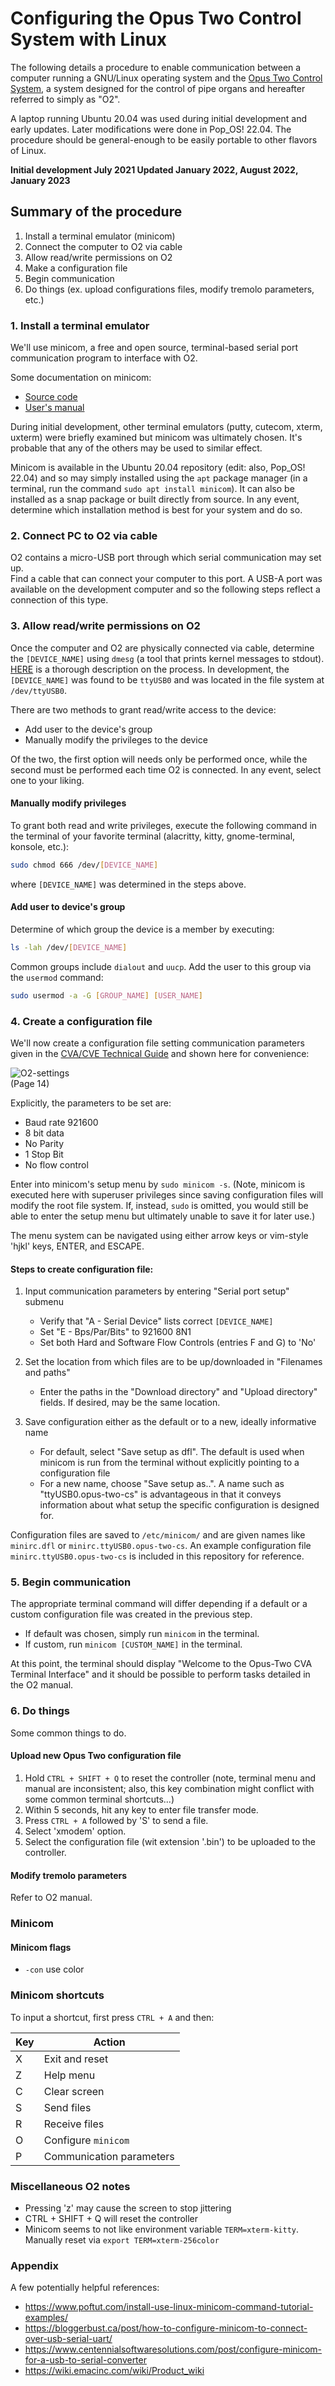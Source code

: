    

# Configuring the Opus Two Control System with Linux

The following details a procedure to enable communication between a computer running a GNU/Linux operating system and the [Opus Two Control System](https://www.opustwoics.com/), a system designed for the control of pipe organs and hereafter referred to simply as "O2".

A laptop running Ubuntu 20.04 was used during initial development and early updates.  Later modifications were done in Pop_OS! 22.04.
The procedure should be general-enough to be easily portable to other flavors of Linux.


**Initial development July 2021
Updated January 2022, August 2022, January 2023**





## Summary of the procedure  
1. Install a terminal emulator (minicom) 
2. Connect the computer to O2 via cable  
3. Allow read/write permissions on O2 
4. Make a configuration file
5. Begin communication  
6. Do things (ex. upload configurations files, modify tremolo parameters, etc.)  




### 1.  Install a terminal emulator


We'll use minicom, a free and open source, terminal-based serial port communication program to interface with O2.  


Some documentation on minicom:
* [Source code](https://salsa.debian.org/minicom-team/minicom)  
* [User's manual](https://www.man7.org/linux/man-pages/man1/minicom.1.html)

During initial development, other terminal emulators (putty, cutecom, xterm, uxterm) were briefly examined but minicom was ultimately chosen.
It's probable that any of the others may be used to similar effect.

 
Minicom is available in the Ubuntu 20.04 repository (edit: also, Pop_OS! 22.04) and so may simply installed using the `apt` package manager (in a terminal, run the command `sudo apt install minicom`).
It can also be installed as a snap package or built directly from source.
In any event, determine which installation method is best for your system and do so.







### 2.  Connect PC to O2 via cable


O2 contains a micro-USB port through which serial communication may set up.  
Find a cable that can connect your computer to this port.
A USB-A port was available on the development computer and so the following steps reflect a connection of this type.






### 3. Allow read/write permissions on O2

Once the computer and O2 are physically connected via cable, determine the `[DEVICE_NAME]` using `dmesg` (a tool that prints kernel messages to stdout).
[HERE](https://help.ubuntu.com/community/Minicom) is a thorough description on the process.
In development, the `[DEVICE_NAME]` was found to be `ttyUSB0` and was located in the file system at `/dev/ttyUSB0`.

There are two methods to grant read/write access to the device:
* Add user to the device's group
* Manually modify the privileges to the device

Of the two, the first option will needs only be performed once, while the second must be performed each time O2 is connected.  In any event, select one to your liking.


#### Manually modify privileges

To grant both read and write privileges, execute the following command in the terminal of your favorite terminal (alacritty, kitty, gnome-terminal, konsole, etc.):


```BASH
sudo chmod 666 /dev/[DEVICE_NAME]
```
where `[DEVICE_NAME]` was determined in the steps above.




#### Add user to device's group

Determine of which group the device is a member by executing:

```bash
ls -lah /dev/[DEVICE_NAME]
```

Common groups include `dialout` and `uucp`.
Add the user to this group via the `usermod` command:
```bash
sudo usermod -a -G [GROUP_NAME] [USER_NAME]
```








### 4.  Create a configuration file

We'll now create a configuration file setting communication parameters given in the [CVA/CVE Technical Guide](https://www.opustwoics.com/s/ARM-TG-Updaters.pdf) and shown here for convenience:

![O2-settings](/opus-two-serial-settings.png)  
(Page 14)


Explicitly, the parameters to be set are:
* Baud rate 921600 
* 8 bit data 
* No Parity 
* 1 Stop Bit
* No flow control



Enter into minicom's setup menu by `sudo minicom -s`.
(Note, minicom is executed here with superuser privileges since saving configuration files will modify the root file system.  If, instead, `sudo` is omitted, you would still be able to enter the setup menu but ultimately unable to save it for later use.)  

The menu system can be navigated using either arrow keys or vim-style 'hjkl' keys, ENTER, and ESCAPE.



#### Steps to create configuration file:
1. Input communication parameters by entering "Serial port setup" submenu
    * Verify that "A - Serial Device" lists correct `[DEVICE_NAME]`
    * Set "E - Bps/Par/Bits" to 921600 8N1
    * Set both Hard and Software Flow Controls (entries F and G) to 'No'

2. Set the location from which files are to be up/downloaded in "Filenames and paths"
    * Enter the paths in the "Download directory" and "Upload directory" fields.  If desired, may be the same location.

3. Save configuration either as the default or to a new, ideally informative name
    * For default, select "Save setup as dfl". The default is used when minicom is run from the terminal without explicitly pointing to a configuration file
    * For a new name, choose "Save setup as..".  A name such as "ttyUSB0.opus-two-cs" is advantageous in that it conveys information about what setup the specific configuration is designed for.


Configuration files are saved to `/etc/minicom/` and are given names like `minirc.dfl` or `minirc.ttyUSB0.opus-two-cs`.  An example configuration file `minirc.ttyUSB0.opus-two-cs` is included in this repository for reference.






### 5.  Begin communication

The appropriate terminal command will differ depending if a default or a custom configuration file was created in the previous step.
* If default was chosen, simply run `minicom` in the terminal.
* If custom, run `minicom [CUSTOM_NAME]` in the terminal.

At this point, the terminal should display "Welcome to the Opus-Two CVA Terminal Interface" and it should be possible to perform tasks detailed in the O2 manual.




### 6.  Do things

Some common things to do.

#### Upload new Opus Two configuration file
1.  Hold `CTRL + SHIFT + Q` to reset the controller (note, terminal menu and manual are inconsistent; also, this key combination might conflict with some common terminal shortcuts...)
2.  Within 5 seconds, hit any key to enter file transfer mode.
3.  Press `CTRL + A` followed by 'S' to send a file.  
4.  Select 'xmodem' option. 
5.  Select the configuration file (wit extension '.bin') to be uploaded to the controller.

#### Modify tremolo parameters

Refer to O2 manual.


### Minicom


#### Minicom flags
* `-con` use color


### Minicom shortcuts
To input a shortcut, first press `CTRL + A` and then:

| Key | Action |
| --- | --- |
| X | Exit and reset |
| Z | Help menu |
| C | Clear screen |
| S | Send files |
| R | Receive files |
| O | Configure `minicom` |
| P | Communication parameters |

### Miscellaneous O2 notes
* Pressing 'z' may cause the screen to stop jittering
* CTRL + SHIFT + Q will reset the controller
* Minicom seems to not like environment variable `TERM=xterm-kitty`.  Manually reset via `export TERM=xterm-256color` 



### Appendix

A few potentially helpful references:
* https://www.poftut.com/install-use-linux-minicom-command-tutorial-examples/
* https://bloggerbust.ca/post/how-to-configure-minicom-to-connect-over-usb-serial-uart/
* https://www.centennialsoftwaresolutions.com/post/configure-minicom-for-a-usb-to-serial-converter
* https://wiki.emacinc.com/wiki/Product_wiki


